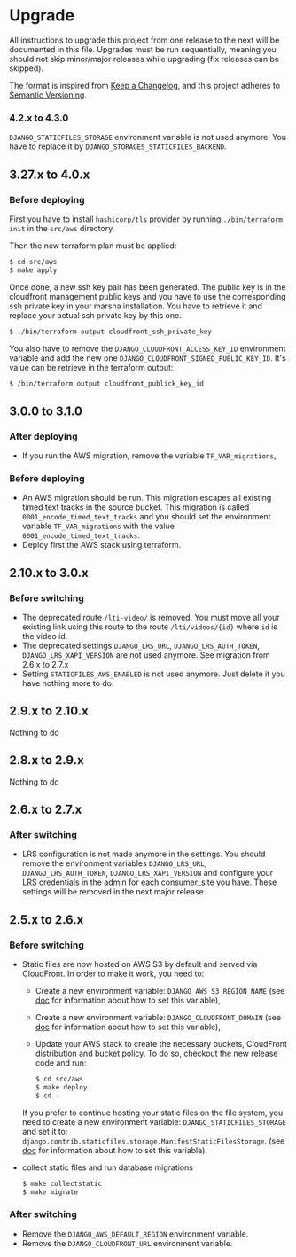 # Upgrade

All instructions to upgrade this project from one release to the next will be
documented in this file. Upgrades must be run sequentially, meaning you should
not skip minor/major releases while upgrading (fix releases can be skipped).

The format is inspired from [Keep a Changelog](https://keepachangelog.com/en/1.0.0/),
and this project adheres to [Semantic Versioning](https://semver.org/spec/v2.0.0.html).

### 4.2.x to 4.3.0

`DJANGO_STATICFILES_STORAGE` environment variable is not used anymore. You have to replace it by `DJANGO_STORAGES_STATICFILES_BACKEND`.

## 3.27.x to 4.0.x

### Before deploying

First you have to install `hashicorp/tls` provider by running `./bin/terraform init` in the `src/aws` directory.

Then the new terraform plan must be applied:

```bash
$ cd src/aws
$ make apply
```

Once done, a new ssh key pair has been generated. The public key is in the cloudfront management public keys and you have to use the corresponding ssh private key in your marsha installation. You have to retrieve it and replace your actual ssh private key by this one.

```bash
$ ./bin/terraform output cloudfront_ssh_private_key
```

You also have to remove the `DJANGO_CLOUDFRONT_ACCESS_KEY_ID` environment variable and add the new one `DJANGO_CLOUDFRONT_SIGNED_PUBLIC_KEY_ID`. It's value can be retrieve in the terraform output:

```bash
$ /bin/terraform output cloudfront_publick_key_id
```

## 3.0.0 to 3.1.0

### After deploying

- If you run the AWS migration, remove the variable `TF_VAR_migrations`,

### Before deploying


- An AWS migration should be run. This migration escapes all existing timed text
  tracks in the source bucket. This migration is called `0001_encode_timed_text_tracks` and you
  should set the environment variable `TF_VAR_migrations` with the value
  `0001_encode_timed_text_tracks`.
- Deploy first the AWS stack using terraform.

## 2.10.x to 3.0.x

### Before switching

- The deprecated route `/lti-video/` is removed. You must move all your existing
  link using this route to the route `/lti/videos/{id}` where `id` is the video id.
- The deprecated settings `DJANGO_LRS_URL`, `DJANGO_LRS_AUTH_TOKEN`, `DJANGO_LRS_XAPI_VERSION`
  are not used anymore. See migration from 2.6.x to 2.7.x
- Setting `STATICFILES_AWS_ENABLED` is not used anymore. Just delete it you have nothing more
  to do.

## 2.9.x to 2.10.x

Nothing to do

## 2.8.x to 2.9.x

Nothing to do

## 2.6.x to 2.7.x

### After switching

- LRS configuration is not made anymore in the settings. You should remove the environment
  variables `DJANGO_LRS_URL`, `DJANGO_LRS_AUTH_TOKEN`, `DJANGO_LRS_XAPI_VERSION` and configure
  your LRS credentials in the admin for each consumer_site you have.
  These settings will be removed in the next major release.

## 2.5.x to 2.6.x

### Before switching

- Static files are now hosted on AWS S3 by default and served via CloudFront.
  In order to make it work, you need to:
    * Create a new environment variable: `DJANGO_AWS_S3_REGION_NAME`
      (see [doc](./docs/env.md#django_aws_s3_region_name) for information about how
      to set this variable),
    * Create a new environment variable: `DJANGO_CLOUDFRONT_DOMAIN`
      (see [doc](./docs/env.md#django_cloudfront_domain) for information about how
      to set this variable),
    * Update your AWS stack to create the necessary buckets, CloudFront distribution
      and bucket policy. To do so, checkout the new release code and run:

        ```bash
        $ cd src/aws
        $ make deploy
        $ cd -
        ```
  If you prefer to continue hosting your static files on the file system, you need to
  create a new environment variable: `DJANGO_STATICFILES_STORAGE` and set it to:
  `django.contrib.staticfiles.storage.ManifestStaticFilesStorage`.
  (see [doc](./docs/env.md#django_staticfiles_storage) for information about how
  to set this variable).

- collect static files and run database migrations

    ```bash
    $ make collectstatic
    $ make migrate
    ```

### After switching

- Remove the `DJANGO_AWS_DEFAULT_REGION` environment variable.
- Remove the `DJANGO_CLOUDFRONT_URL` environment variable.
